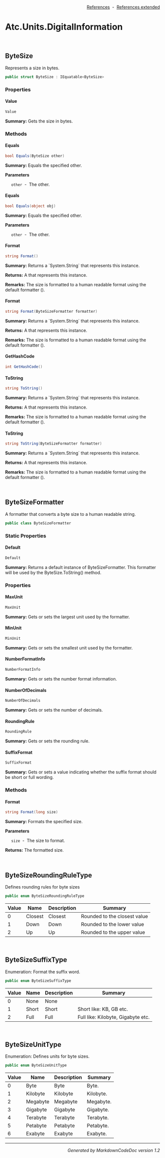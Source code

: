 <div style='text-align: right'>

[References](Index.md)&nbsp;&nbsp;-&nbsp;&nbsp;[References extended](IndexExtended.md)
</div>

# Atc.Units.DigitalInformation

<br />


## ByteSize
Represents a size in bytes.


```csharp
public struct ByteSize : IEquatable<ByteSize>
```

### Properties


#### Value

```csharp
Value
```
<p><b>Summary:</b> Gets the size in bytes.</p>

### Methods


#### Equals

```csharp
bool Equals(ByteSize other)
```
<p><b>Summary:</b> Equals the specified other.</p>

<b>Parameters</b>

&nbsp;&nbsp;&nbsp;&nbsp;&nbsp;`other`&nbsp;&nbsp;-&nbsp;&nbsp;The other.<br />
#### Equals

```csharp
bool Equals(object obj)
```
<p><b>Summary:</b> Equals the specified other.</p>

<b>Parameters</b>

&nbsp;&nbsp;&nbsp;&nbsp;&nbsp;`other`&nbsp;&nbsp;-&nbsp;&nbsp;The other.<br />
#### Format

```csharp
string Format()
```
<p><b>Summary:</b> Returns a `System.String` that represents this instance.</p>

<p><b>Returns:</b> A  that represents this instance.</p>

<p><b>Remarks:</b> The size is formatted to a human readable format using the default formatter ().</p>

#### Format

```csharp
string Format(ByteSizeFormatter formatter)
```
<p><b>Summary:</b> Returns a `System.String` that represents this instance.</p>

<p><b>Returns:</b> A  that represents this instance.</p>

<p><b>Remarks:</b> The size is formatted to a human readable format using the default formatter ().</p>

#### GetHashCode

```csharp
int GetHashCode()
```
#### ToString

```csharp
string ToString()
```
<p><b>Summary:</b> Returns a `System.String` that represents this instance.</p>

<p><b>Returns:</b> A  that represents this instance.</p>

<p><b>Remarks:</b> The size is formatted to a human readable format using the default formatter ().</p>

#### ToString

```csharp
string ToString(ByteSizeFormatter formatter)
```
<p><b>Summary:</b> Returns a `System.String` that represents this instance.</p>

<p><b>Returns:</b> A  that represents this instance.</p>

<p><b>Remarks:</b> The size is formatted to a human readable format using the default formatter ().</p>


<br />


## ByteSizeFormatter
A formatter that converts a byte size to a human readable string.


```csharp
public class ByteSizeFormatter
```

### Static Properties


#### Default

```csharp
Default
```
<p><b>Summary:</b> Returns a default instance of ByteSizeFormatter. This formatter will be used by the ByteSize.ToString() method.</p>

### Properties


#### MaxUnit

```csharp
MaxUnit
```
<p><b>Summary:</b> Gets or sets the largest unit used by the formatter.</p>

#### MinUnit

```csharp
MinUnit
```
<p><b>Summary:</b> Gets or sets the smallest unit used by the formatter.</p>

#### NumberFormatInfo

```csharp
NumberFormatInfo
```
<p><b>Summary:</b> Gets or sets the number format information.</p>

#### NumberOfDecimals

```csharp
NumberOfDecimals
```
<p><b>Summary:</b> Gets or sets the number of decimals.</p>

#### RoundingRule

```csharp
RoundingRule
```
<p><b>Summary:</b> Gets or sets the rounding rule.</p>

#### SuffixFormat

```csharp
SuffixFormat
```
<p><b>Summary:</b> Gets or sets a value indicating whether the suffix format should be short or full wording.</p>

### Methods


#### Format

```csharp
string Format(long size)
```
<p><b>Summary:</b> Formats the specified size.</p>

<b>Parameters</b>

&nbsp;&nbsp;&nbsp;&nbsp;&nbsp;`size`&nbsp;&nbsp;-&nbsp;&nbsp;The size to format.<br />
<p><b>Returns:</b> The formatted size.</p>


<br />


## ByteSizeRoundingRuleType
Defines rounding rules for byte sizes


```csharp
public enum ByteSizeRoundingRuleType
```


| Value | Name | Description | Summary | 
| --- | --- | --- | --- | 
| 0 | Closest | Closest | Rounded to the closest value | 
| 1 | Down | Down | Rounded to the lower value | 
| 2 | Up | Up | Rounded to the upper value | 



<br />


## ByteSizeSuffixType
Enumeration: Format the suffix word.


```csharp
public enum ByteSizeSuffixType
```


| Value | Name | Description | Summary | 
| --- | --- | --- | --- | 
| 0 | None | None |  | 
| 1 | Short | Short | Short like: KB, GB etc. | 
| 2 | Full | Full | Full like: Kilobyte, Gigabyte etc. | 



<br />


## ByteSizeUnitType
Enumeration: Defines units for byte sizes.


```csharp
public enum ByteSizeUnitType
```


| Value | Name | Description | Summary | 
| --- | --- | --- | --- | 
| 0 | Byte | Byte | Byte. | 
| 1 | Kilobyte | Kilobyte | Kilobyte. | 
| 2 | Megabyte | Megabyte | Megabyte. | 
| 3 | Gigabyte | Gigabyte | Gigabyte. | 
| 4 | Terabyte | Terabyte | Terabyte. | 
| 5 | Petabyte | Petabyte | Petabyte. | 
| 6 | Exabyte | Exabyte | Exabyte. | 


<hr /><div style='text-align: right'><i>Generated by MarkdownCodeDoc version 1.2</i></div>
